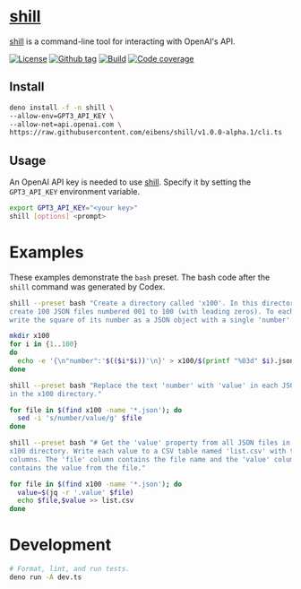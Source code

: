 # [shill]

[shill] is a command-line tool for interacting with OpenAI's API.

[![License][license-shield]](LICENSE) [![Github
tag][github-shield]][github]
[![Build][build-shield]][build] [![Code
coverage][coverage-shield]][coverage]

## Install

```sh
deno install -f -n shill \
--allow-env=GPT3_API_KEY \
--allow-net=api.openai.com \
https://raw.githubusercontent.com/eibens/shill/v1.0.0-alpha.1/cli.ts
```

## Usage

An OpenAI API key is needed to use [shill]. Specify it by setting the
`GPT3_API_KEY` environment variable.

```sh
export GPT3_API_KEY="<your key>"
shill [options] <prompt>
```

# Examples

These examples demonstrate the `bash` preset. The bash code after the `shill`
command was generated by Codex.

```sh
shill --preset bash "Create a directory called 'x100'. In this directory \
create 100 JSON files numbered 001 to 100 (with leading zeros). To each file \
write the square of its number as a JSON object with a single 'number' field."

mkdir x100
for i in {1..100}
do
  echo -e '{\n"number":'$(($i*$i))'\n}' > x100/$(printf "%03d" $i).json
done
```

```sh
shill --preset bash "Replace the text 'number' with 'value' in each JSON file \
in the x100 directory."

for file in $(find x100 -name '*.json'); do
  sed -i 's/number/value/g' $file
done
```

```sh
shill --preset bash "# Get the 'value' property from all JSON files in the \
x100 directory. Write each value to a CSV table named 'list.csv' with two \
columns. The 'file' column contains the file name and the 'value' column \
contains the value from the file."

for file in $(find x100 -name '*.json'); do
  value=$(jq -r '.value' $file)
  echo $file,$value >> list.csv
done
```

# Development

```sh
# Format, lint, and run tests.
deno run -A dev.ts
```

[shill]: #

<!-- badges -->

[github]: https://github.com/eibens/shill
[github-shield]: https://img.shields.io/github/v/tag/eibens/shill?label&logo=github
[license-shield]: https://img.shields.io/github/license/eibens/shill?color=informational
[coverage-shield]: https://codecov.io/gh/eibens/shill/branch/master/graph/badge.svg?token=tf4kbmsw2A
[coverage]: https://codecov.io/gh/eibens/shill
[build]: https://github.com/eibens/shill/actions/workflows/ci.yml
[build-shield]: https://github.com/eibens/shill/actions/workflows/ci.yml/badge.svg
